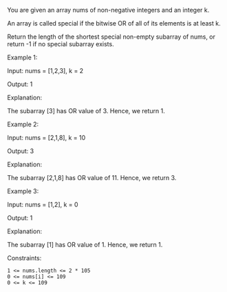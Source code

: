 You are given an array nums of non-negative integers and an integer k.

An array is called special if the bitwise OR of all of its elements is at least k.

Return the length of the shortest special non-empty
subarray
of nums, or return -1 if no special subarray exists.

Example 1:

Input: nums = [1,2,3], k = 2

Output: 1

Explanation:

The subarray [3] has OR value of 3. Hence, we return 1.

Example 2:

Input: nums = [2,1,8], k = 10

Output: 3

Explanation:

The subarray [2,1,8] has OR value of 11. Hence, we return 3.

Example 3:

Input: nums = [1,2], k = 0

Output: 1

Explanation:

The subarray [1] has OR value of 1. Hence, we return 1.

Constraints:

    1 <= nums.length <= 2 * 105
    0 <= nums[i] <= 109
    0 <= k <= 109
